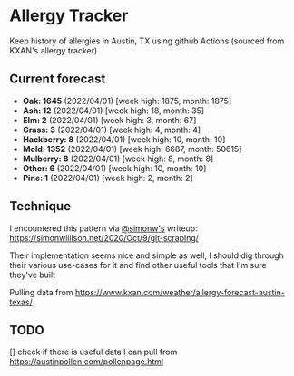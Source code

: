 # Allergy Tracker

Keep history of allergies in Austin, TX using github Actions (sourced from KXAN's allergy tracker)

## Current forecast
<!-- INJECT FORECAST -->
- **Oak: 1645** (2022/04/01)  [week high: 1875, month: 1875]
- **Ash: 12** (2022/04/01)  [week high: 18, month: 35]
- **Elm: 2** (2022/04/01)  [week high: 3, month: 67]
- **Grass: 3** (2022/04/01)  [week high: 4, month: 4]
- **Hackberry: 8** (2022/04/01)  [week high: 10, month: 10]
- **Mold: 1352** (2022/04/01)  [week high: 6687, month: 50615]
- **Mulberry: 8** (2022/04/01)  [week high: 8, month: 8]
- **Other: 6** (2022/04/01)  [week high: 10, month: 10]
- **Pine: 1** (2022/04/01)  [week high: 2, month: 2]
<!-- END INJECT FORECAST -->

## Technique

I encountered this pattern via [@simonw's](https://github.com/simonw) writeup: https://simonwillison.net/2020/Oct/9/git-scraping/

Their implementation seems nice and simple as well, I should dig through their various use-cases for it and find other useful tools that I'm sure they've built

Pulling data from https://www.kxan.com/weather/allergy-forecast-austin-texas/

## TODO

[] check if there is useful data I can pull from https://austinpollen.com/pollenpage.html
